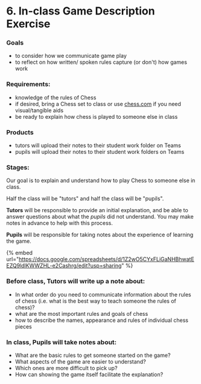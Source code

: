 # 6. In-class Game Description Exercise

### Goals

* to consider how we communicate game play
* to reflect on how written/ spoken rules capture (or don't) how games work

### Requirements:

* knowledge of the rules of Chess
* if desired, bring a Chess set to class or use [chess.com](https://www.chess.com) if you need visual/tangible aids&#x20;
* be ready to explain how chess is played to someone else in class&#x20;

### Products

* tutors will upload their notes to their student work folder on Teams
* pupils will upload their notes to their student work folders on Teams

### Stages:

Our goal is to explain and understand how to play Chess to someone else in class.&#x20;

Half the class will be "tutors" and half the class will be "pupils".&#x20;

**Tutors** will be responsible to provide an initial explanation, and be able to answer questions about what the _pupils_ did not understand. You may make notes in advance to help with this process.&#x20;

**Pupils** will be responsible for taking notes about the experience of learning the game.&#x20;

{% embed url="https://docs.google.com/spreadsheets/d/1Z2wO5CYxFLiGaNHBhwatEEZQ9ldlKWWZHL-e2Cashrg/edit?usp=sharing" %}

### Before class, Tutors will write up a note about:

* In what order do you need to communicate information about the rules of chess (i.e. what is the best way to teach someone the rules of chess)?
* what are the most important rules and goals of chess
* how to describe the names, appearance and rules of individual chess pieces

### In class, Pupils will take notes about:&#x20;

* What are the basic rules to get someone started on the game?
* What aspects of the game are easier to understand?
* Which ones are more difficult to pick up?
* How can showing the game itself facilitate the explanation?
